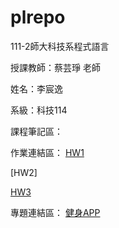 # plrepo

111-2師大科技系程式語言

授課教師：蔡芸琤 老師

姓名：李宸逸

系級：科技114

課程筆記區：

作業連結區：
[HW1](https://github.com/aegsgrsg13555/plrepo/blob/main/task1.ipynb)

[HW2]

[HW3](https://github.com/aegsgrsg13555/plrepo/blob/main/task3.ipynb)

專題連結區：
[健身APP](https://docs.google.com/presentation/d/114dnHpPdz7DAhRkNZ8LUskUZGcrh9dKK-yjxK3hZEvM/edit#slide=id.p)
